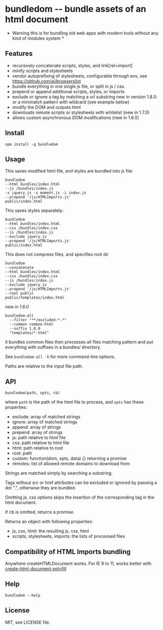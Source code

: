 bundledom -- bundle assets of an html document
==============================================

* Warning this is for bundling old web apps with modern tools without any kind of modules system *

Features
--------

* recursively concatenate scripts, styles, and link[rel=import]
* minify scripts and stylesheets
* vendor autoprefixing of stylesheets, configurable through env, see
  https://github.com/ai/browserslist
* bundle everything in one single js file, or split in js / css.
* prepend or append additional scripts, styles, or imports
* exclude or ignore a tag by matching a url substring
  new in version 1.8.0: or a minimatch pattern with wildcard (see example below)
* modify the DOM and outputs html
* downloads remote scripts or stylesheets with whitelist (new in 1.7.0)
* allows custom asynchronous DOM modifications (new in 1.6.0)


Install
-------

`npm install -g bundledom`

Usage
-----

This saves modified html file, and styles are bundled into js file:
```
bundledom 
--html bundles/index.html
--js /bundles/index.js
-x jquery.js -x moment.js -i index.js
--prepend '/js/HTMLImports.js'
public/index.html
```

This saves styles separately:
```
bundledom 
--html bundles/index.html
--css /bundles/index.css
--js /bundles/index.js
--exclude jquery.js 
--prepend '/js/HTMLImports.js'
public/index.html
```

This does not compress files, and specifies root dir
```
bundledom
--concatenate
--html bundles/index.html
--css /bundles/index.css
--js /bundles/index.js
--exclude jquery.js 
--prepend '/js/HTMLImports.js'
--root public
public/templates/index.html
```

*new in 1.6.0*

```
bundledom-all
  --filter "**/excluded-*.*"
  --common common.html
  --suffix 1.0.0
  "templates/*.html"
```
it bundles common files then processes all files matching pattern and put
everything with suffixes in a bundles/ directory.

See `bundledom-all -h` for more command-line options.

Paths are relative to the input file path.


API
---

`bundledom(path, opts, cb)`

where `path` is the path of the html file to process,
and `opts` has these properties:

- exclude: array of matched strings
- ignore: array of matched strings
- append: array of strings
- prepend: array of strings
- js: path relative to html file
- css: path relative to html file
- html: path relative to root
- root: path
- custom: function(dom, opts, data) {} returning a promise
- remotes: list of allowed remote domains to download from

Strings are matched simply by searching a substring.

Tags without src or href attributes can be excluded or ignored by passing a
dot ".", otherwise they are bundled.

Omitting js, css options skips the insertion of the corresponding tag in the
html document.

If cb is omitted, returns a promise.

Returns an object with following properties:

- js, css, html: the resulting js, css, html
- scripts, stylesheets, imports: the lists of processed files


Compatibility of HTML Imports bundling
--------------------------------------

Anywhere createHTMLDocument works. For IE 9 to 11, works better with
[create-html-document-polyfill](https://github.com/kapouer/create-html-document-polyfill)


Help
----

`bundledom --help`


License
-------

MIT, see LICENSE file.

